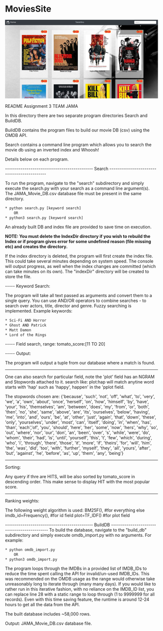 # MoviesSite

![Alt text](/images/ss1.png?raw=true "SS1")

README
Assignment 3
TEAM JAMA

In this directory there are two separate program directories Search and BuildDB.

BuildDB contains the program files to build our movie DB (csv) using the OMDB API.

Search contains a command line program which allows you to search the movie db using an inverted index and Whoosh!

Details below on each program.

--------------------------------------------- Search ---------------------------------------------

To run the program, navigate to the "search" subdirectory and simply execute the search.py with your search as a command line argument(s). The JAMA_Movie_DB.csv database file must be present in the same directory.

	* python search.py [keyword search]
		OR
	* python3 search.py [keyword search]

An already built DB and index file are provided to save time on execution.

****NOTE: You must delete the IndexDir directory if you wish to rebuild the Index or if program gives error for some undefined reason (file missing etc) and creates the directory.****

If the index directory is deleted, the program will first create the index file. This could take several minutes depending on system speed. The console will output progress, as well when the index changes are committed (which can take minutes on its own). The "indexDir" directory will be created to store the file.

----- Keyword Search:

The program will take all text passed as arguments and convert them to a single query. You can use AND/OR operators to combine searches - to search over actors, title, director and genre. Fuzzy searching is implemented. Example keywords:

	* Sci-Fi AND Horror
	* Ghost AND Patrick
	* Matt Damon
	* Lord of the Rings

----- Field search, range:
	tomato_score:[11 TO 20]

----- Output:

The program will output a tuple from our database where a match is found.

---------------------------------------------------------------------------------------------------------------------
One can also search for particular field, note the 'plot' field has an NGRAM and Stopwords attached to it.
search like:    plot:hap   will match anytine word starts with 'hap' such as 'happy', happen' in the 'pplot field.

The stopwords chosen are:
 {'because', 'such', 'not', 'off', 'what', 'to', 'very', 'we', 'a', 'own', 'about', 'once', 'herself', 'on', 'how', 'himself', 'by', 'have', 'your', 'his', 'themselves', 'am', 'between', 'does', 'my', 'from', 'or', 'both', 'then', 'no', 'she', 'same', 'above', 'are', 'its', 'ourselves', 'below', 'having', 'me', 'into', 'and', 'ours', 'be', 'at', 'other', 'just', 'again', 'that', 'down', 'these', 'only', 'yourselves', 'under', 'most', 'can', 'itself', 'doing', 'in', 'when', 'has', 'than', 'each','of', 'you', 'should', 'here', 'her', 'some', 'now', 'hers', 'why', 'so', 'out', 'where', 'nor', 'our', 'don', 'an', 'been', 'over', 's', 'while', 'were', 'do', 'whom', 'their', 'had', 'is', 'until', 'yourself', 'this', 't', 'few', 'which', 'during', 'who', 'i', 'through', 'there', 'those', 'it', 'more', 'if', 'theirs', 'for', 'will', 'him', 'the', 'was', 'did', 'too', 'with', 'further', 'myself', 'they', 'all', 'yours', 'after', 'but', 'against', 'he', 'before', 'as', 'up', 'them', 'any', 'being'}


---------------------------------------------------------------------------------------------------------------------
Sorting:

Any query if thre are HITS, will be also sorted by tomato_score in descending order.
This make sense to display HIT with the most popular score.


---------------------------------------------------------------------------------------------------------------------
Ranking weights:

The following weight algorithm is used:
BM25F(),   				#for everything else
imdb_id=Frequency(), 	#for id field
plot=TF_IDF()			#for plot field



--------------------------------------------- BuildDB ---------------------------------------------
To build the database, navigate to the "build_db" subdirectory and simply execute omdb_import.py with no arguments. For example:

	* python omdb_import.py
		OR
	* python3 omdb_import.py

The program loops through the IMDBs in a provided list of IMDB_IDs to reduce the time spent calling the API for invalid/un-used IMDB_IDs. This was recommended on the OMDB usage as the range would otherwise take unreasonably long to iterate through (many many days). If you would like to rather run in this iterative fashion, with no reliance on the IMDB_ID list, you can replace line 28 with a static range to loop through (1 to 9999999 for all records). Even with this time saving feature, the runtime is around 12-24 hours to get all the data from the API.

The built database includes ~58,000 rows.

Output:
	JAMA_Movie_DB.csv database file.


